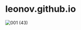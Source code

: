# leonov.github.io
![001 (43)](https://github.com/user-attachments/assets/44f6b081-df15-49dd-bf83-5064d6cb837d)
